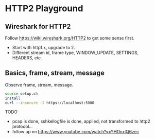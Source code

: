 # HTTP2 Playground

## Wireshark for HTTP2

Follow https://wiki.wireshark.org/HTTP2 to get some sense first.

- Start with http1.x, upgrade to 2.
- Different stream id, frame type, WINDOW_UPDATE, SETTINGS, HEADERS, etc.

## Basics, frame, stream, message

Observe frame, stream, message.

```bash
source setup.sh
install
curl --insecure -I https://localhost:5000
```

TODO

- pcap is done, sshkellogfile is done, applied, not transformed to http2 protocol...
- follow up on https://www.youtube.com/watch?v=YHOnxlQ6zec
